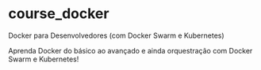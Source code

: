 # course_docker
Docker para Desenvolvedores (com Docker Swarm e Kubernetes)


Aprenda Docker do básico ao avançado e ainda orquestração com Docker Swarm e Kubernetes!
